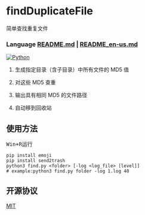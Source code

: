 # findDuplicateFile
简单查找重复文件
### Language [README.md](README.md) | [README_en-us.md](README_en-us.md)

[![Python](https://img.shields.io/badge/Python-3.7%2B-brightgreen.svg)](https://www.python.org)

1. 生成指定目录（含子目录）中所有文件的 MD5 值

2. 对这些 MD5 查重

3. 输出具有相同 MD5 的文件路径

4. 自动移到回收站

## 使用方法
<kbd>Win+R</kbd>运行
```
pip install emoji
pip install send2trash
python3 find.py <folder> [-log <log_file> [level]]
# example:python3 find.py folder -log 1.log 40
```

## 开源协议
[MIT](LICENSE) 

